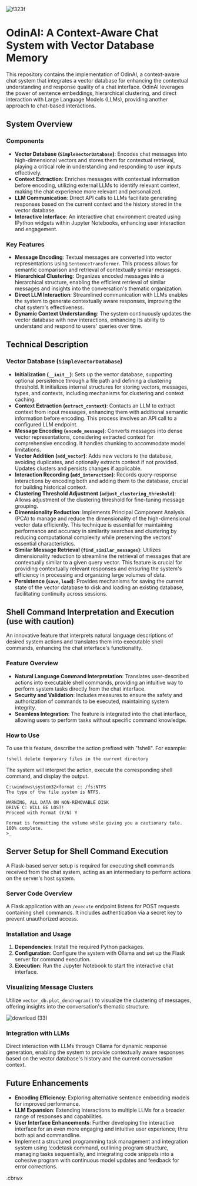 ![f323f](https://github.com/cbrwx/VectorDatabaseAssistedChat/assets/81207429/06fe406c-eaf4-4aaf-8061-5461c3639a83)
# OdinAI: A Context-Aware Chat System with Vector Database Memory

This repository contains the implementation of OdinAI, a context-aware chat system that integrates a vector database for enhancing the contextual understanding and response quality of a chat interface. OdinAI leverages the power of sentence embeddings, hierarchical clustering, and direct interaction with Large Language Models (LLMs), providing another approach to chat-based interactions.

## System Overview

### Components

- **Vector Database (`SimpleVectorDatabase`)**: Encodes chat messages into high-dimensional vectors and stores them for contextual retrieval, playing a critical role in understanding and responding to user inputs effectively.
- **Context Extraction**: Enriches messages with contextual information before encoding, utilizing external LLMs to identify relevant context, making the chat experience more relevant and personalized.
- **LLM Communication**: Direct API calls to LLMs facilitate generating responses based on the current context and the history stored in the vector database.
- **Interactive Interface**: An interactive chat environment created using IPython widgets within Jupyter Notebooks, enhancing user interaction and engagement.

### Key Features

- **Message Encoding**: Textual messages are converted into vector representations using `SentenceTransformer`. This process allows for semantic comparison and retrieval of contextually similar messages.
- **Hierarchical Clustering**: Organizes encoded messages into a hierarchical structure, enabling the efficient retrieval of similar messages and insights into the conversation's thematic organization.
- **Direct LLM Interaction**: Streamlined communication with LLMs enables the system to generate contextually aware responses, improving the chat system's effectiveness.
- **Dynamic Context Understanding**: The system continuously updates the vector database with new interactions, enhancing its ability to understand and respond to users' queries over time.

## Technical Description

### Vector Database (`SimpleVectorDatabase`)

- **Initialization (`__init__`)**: Sets up the vector database, supporting optional persistence through a file path and defining a clustering threshold. It initializes internal structures for storing vectors, messages, types, and contexts, including mechanisms for clustering and context caching.
- **Context Extraction (`extract_context`)**: Contacts an LLM to extract context from input messages, enhancing them with additional semantic information before encoding. This process involves an API call to a configured LLM endpoint.
- **Message Encoding (`encode_message`)**: Converts messages into dense vector representations, considering extracted context for comprehensive encoding. It handles chunking to accommodate model limitations.
- **Vector Addition (`add_vector`)**: Adds new vectors to the database, avoiding duplicates, and optionally extracts context if not provided. Updates clusters and persists changes if applicable.
- **Interaction Recording (`add_interaction`)**: Records query-response interactions by encoding both and adding them to the database, crucial for building historical context.
- **Clustering Threshold Adjustment (`adjust_clustering_threshold`)**: Allows adjustment of the clustering threshold for fine-tuning message grouping.
- **Dimensionality Reduction**: Implements Principal Component Analysis (PCA) to manage and reduce the dimensionality of the high-dimensional vector data efficiently. This technique is essential for maintaining performance and accuracy in similarity searches and clustering by reducing computational complexity while preserving the vectors' essential characteristics.
- **Similar Message Retrieval (`find_similar_messages`)**: Utilizes dimensionality reduction to streamline the retrieval of messages that are contextually similar to a given query vector. This feature is crucial for providing contextually relevant responses and ensuring the system's efficiency in processing and organizing large volumes of data.
- **Persistence (`save`, `load`)**: Provides mechanisms for saving the current state of the vector database to disk and loading an existing database, facilitating continuity across sessions.

## Shell Command Interpretation and Execution (use with caution)

An innovative feature that interprets natural language descriptions of desired system actions and translates them into executable shell commands, enhancing the chat interface's functionality.

### Feature Overview

- **Natural Language Command Interpretation**: Translates user-described actions into executable shell commands, providing an intuitive way to perform system tasks directly from the chat interface.
- **Security and Validation**: Includes measures to ensure the safety and authorization of commands to be executed, maintaining system integrity.
- **Seamless Integration**: The feature is integrated into the chat interface, allowing users to perform tasks without specific command knowledge.

### How to Use

To use this feature, describe the action prefixed with "!shell". For example:
```
!shell delete temporary files in the current directory
```
The system will interpret the action, execute the corresponding shell command, and display the output.
```
C:\windows\system32>format c: /fs:NTFS
The type of the file system is NTFS.

WARNING, ALL DATA ON NON-REMOVABLE DISK
DRIVE C: WILL BE LOST!
Proceed with Format (Y/N) Y

Format is formatting the volume while giving you a cautionary tale.
100% complete.
>_
```

## Server Setup for Shell Command Execution

A Flask-based server setup is required for executing shell commands received from the chat system, acting as an intermediary to perform actions on the server's host system.

### Server Code Overview

A Flask application with an `/execute` endpoint listens for POST requests containing shell commands. It includes authentication via a secret key to prevent unauthorized access.

### Installation and Usage

1. **Dependencies**: Install the required Python packages.
2. **Configuration**: Configure the system with Ollama and set up the Flask server for command execution.
3. **Execution**: Run the Jupyter Notebook to start the interactive chat interface.

### Visualizing Message Clusters

Utilize `vector_db.plot_dendrogram()` to visualize the clustering of messages, offering insights into the conversation's thematic structure.

 ![download (33)](https://github.com/cbrwx/VectorDatabaseAssistedChat/assets/81207429/6fe3b10f-3ac7-42cb-afb1-51b7ebe61bfc)

### Integration with LLMs

Direct interaction with LLMs through Ollama for dynamic response generation, enabling the system to provide contextually aware responses based on the vector database's history and the current conversation context.

## Future Enhancements

- **Encoding Efficiency**: Exploring alternative sentence embedding models for improved performance.
- **LLM Expansion**: Extending interactions to multiple LLMs for a broader range of responses and capabilities.
- **User Interface Enhancements**: Further developing the interactive interface for an even more engaging and intuitive user experience, thru both api and commandline.
- Implement a structured programming task management and integration system using !codetask command, outlining program structure, managing tasks sequentially, and integrating code snippets into a cohesive program with continuous model updates and feedback for error corrections.

.cbrwx
